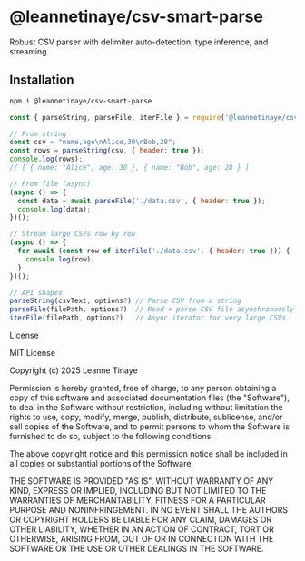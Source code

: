 # @leannetinaye/csv-smart-parse

Robust CSV parser with delimiter auto-detection, type inference, and streaming.

## Installation

```bash
npm i @leannetinaye/csv-smart-parse
```

```js
const { parseString, parseFile, iterFile } = require('@leannetinaye/csv-smart-parse');

// From string
const csv = "name,age\nAlice,30\nBob,28";
const rows = parseString(csv, { header: true });
console.log(rows);
// [ { name: "Alice", age: 30 }, { name: "Bob", age: 28 } ]

// From file (async)
(async () => {
  const data = await parseFile('./data.csv', { header: true });
  console.log(data);
})();

// Stream large CSVs row by row
(async () => {
  for await (const row of iterFile('./data.csv', { header: true })) {
    console.log(row);
  }
})();
```

```js
// API shapes
parseString(csvText, options?) // Parse CSV from a string
parseFile(filePath, options?)  // Read + parse CSV file asynchronously
iterFile(filePath, options?)   // Async iterator for very large CSVs
```

License

MIT License

Copyright (c) 2025 Leanne Tinaye

Permission is hereby granted, free of charge, to any person obtaining a copy
of this software and associated documentation files (the "Software"), to deal
in the Software without restriction, including without limitation the rights
to use, copy, modify, merge, publish, distribute, sublicense, and/or sell
copies of the Software, and to permit persons to whom the Software is
furnished to do so, subject to the following conditions:

The above copyright notice and this permission notice shall be included in
all copies or substantial portions of the Software.

THE SOFTWARE IS PROVIDED "AS IS", WITHOUT WARRANTY OF ANY KIND, EXPRESS OR
IMPLIED, INCLUDING BUT NOT LIMITED TO THE WARRANTIES OF MERCHANTABILITY,
FITNESS FOR A PARTICULAR PURPOSE AND NONINFRINGEMENT. IN NO EVENT SHALL THE
AUTHORS OR COPYRIGHT HOLDERS BE LIABLE FOR ANY CLAIM, DAMAGES OR OTHER
LIABILITY, WHETHER IN AN ACTION OF CONTRACT, TORT OR OTHERWISE, ARISING FROM,
OUT OF OR IN CONNECTION WITH THE SOFTWARE OR THE USE OR OTHER DEALINGS IN
THE SOFTWARE.
